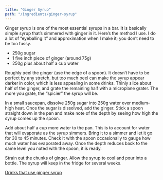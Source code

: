 ```yaml
---
title: "Ginger Syrup"
path: "/ingredients/ginger-syrup"
---
```

Ginger syrup is one of the most essential syrups in a bar.
It is basically simple syrup that’s simmered with ginger in it.
Here’s the method I use.
I do a lot of “eyeballing it” and approximation when I make it; you don’t need to be too fussy.

* 250g sugar
* 1 five inch piece of ginger (around 75g)
* 250g plus about half a cup water

Roughly peel the ginger (use the edge of a spoon).
It doesn’t have to be perfect by any stretch, but too much peel can make the syrup appear darker in color, which is less appealing in some drinks.
Thinly slice about half of the ginger, and grate the remaining half with a microplane grater.
The more you grate, the “spicier” the syrup will be.

In a small saucepan, dissolve 250g sugar into 250g water over medium-high heat.
Once the sugar is dissolved, add the ginger.
Stick a spoon straight down in the pan and make note of the depth by seeing how high the syrup comes up the spoon.

Add about half a cup more water to the pan.
This is to account for water that will evaporate as the syrup simmers.
Bring it to a simmer and let it go for 30 to 45 minutes.
Check it with the spoon occasionally to gauge how much water has evaporated away.
Once the depth reduces back to the same level you noted with the spoon, it is ready.

Strain out the chunks of ginger.
Allow the syrup to cool and pour into a bottle.
The syrup will keep in the fridge for several weeks.

<a class="button" href="/tags/ginger">Drinks that use ginger syrup</a>
